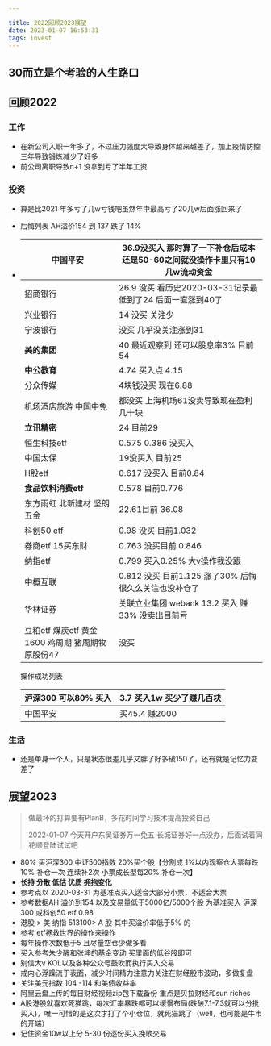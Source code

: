 ```yaml
---

title: 2022回顾2023展望
date: 2023-01-07 16:53:31
tags: invest
---
```

30而立是个考验的人生路口
---
##  回顾2022
### 工作
* 在新公司入职一年多了，不过压力强度大导致身体越来越差了，加上疫情防控三年导致锻炼减少了好多
* 前公司离职导致n+1 没拿到亏了半年工资
### 投资
* 算是比2021 年多亏了几w亏钱吧虽然年中最高亏了20几w后面涨回来了
* 后悔列表 AH溢价154 到 137 跌了 14% 
* | 中国平安                                         | 36.9没买入 那时算了一下补仓后成本还是50-60之间就没操作卡里只有10几w流动资金 |
  |----------------------------------------------| ------------------------------------------------------------ |
  | 招商银行                                         | 26.9 没买 看历史2020-03-31记录最低到了24 后面一直涨到40了      |
  | 兴业银行                                         | 14 没买 关注少                                    |
  | 宁波银行                                         | 没买 几乎没关注涨到31                                 |
  | **美的集团**                                     | 40 最近观察到 还可以股息率3% 目前 54                      |
  | **中公教育**                                     | 4.74  买入点 4.15                               |
  | 分众传媒                                         | 4块钱没买 现在6.88                                 |
  | 机场酒店旅游 中国中免                            | 都没买 上海机场61没卖导致现在盈利几十块                        |
  | **立讯精密**                                     | 24 目前29                                      |
  | 恒生科技etf                                      | 0.575  0.386 没买入                             |
  | 中国太保                                         | 19没买入 目前25                                   |
  | H股etf                                           | 0.617 没买入 目前0.84                             |
  | **食品饮料消费etf**                              | 0.578 目前0.776                                |
  | 东方雨虹 北新建材 坚朗五金                       | 22.61目前 36.08                                |
  | 科创50 etf                                       | 0.98 没买 目前1.032                              |
  | 券商etf 15买东财                                 | 0.763 没买目前 0.846                             |
  | 纳指etf                                          | 0.799 买入0.25% 大v操作我没跟                        |
  | 中概互联                                         | 0.812 没买 目前1.125 涨了30%    后悔很久么关注也没补仓了       |
  | 华林证券                                         | 关联立业集团 webank 13.2 买入 赚33% 没卖出目前亏            |
  | 豆粕etf 煤炭etf 黄金1600 鸡周期 猪周期牧原股份47 | 没买                                           |

  操作成功列表

  | 沪深300 可以80% 买入 | 3.7 买入1w 买少了赚几百块 |
  | -------------------- | ------------------------- |
  | 中国平安             | 买45.4 赚2000             |

  

### 生活
* 还是单身一个人，只是状态很差几乎又胖了好多破150了，还有就是记忆力变差了

##  展望2023

> 做最坏的打算要有PlanB，多花时间学习技术提高投资自己
>
> 2022-01-07 今天开户东吴证券万一免五 长城证券好一点没办，后面试着同花顺登陆试试吧

* 80% 买沪深300 中证500指数 20%买个股【分割成 1%以内观察仓大票每跌10% 补仓一次 连续补2次 小票成长型每20% 补仓一次】
* **长持 分散 低估 优质 拥抱变化**
* 参考点以 2020-03-31 为基准点买入适合大部分小票，不适合大票
* 参考数据AH 溢价到154 以及交易量低于5000亿/5000个股 为基准买入 沪深300 或科创50 etf  0.98
* 港股 > 美 纳指 513100> A 股 其中买溢价率低于5% 的
* 参考 etf拯救世界的操作来操作
* 每年操作次数低于5 且尽量空仓少做多看
* 买入参考朱少醒和张坤的基金变动 买里面的低谷股即可
* 别信大v KOL以及各种公众号鼓吹而执行买入交易
* 戒内心浮躁流于表面，减少时间精力注意力关注在财经股市波动，多做复盘
* 关注美元指数 104 -114 和美债收益率
* 阿里云盘上传的每日财经视频zip包下载备份 重点是贝拉财经和sun riches
* A股港股就喜欢死猫跳，每次汇率暴跌都可以缓慢布局(跌破7.1-7.3就可以分批买入)，唯一可惜的是这次才打了个小仓位，就死猫跳了（well，也可能是牛市的开端）
* 记住资金10w以上分 5-30 份逐份买入挽歌交易